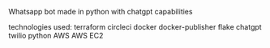 Whatsapp bot made in python with chatgpt capabilities

technologies used:
terraform
circleci
docker
docker-publisher
flake
chatgpt
twilio
python
AWS 
AWS EC2